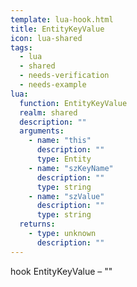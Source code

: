 ```yaml
---
template: lua-hook.html
title: EntityKeyValue
icon: lua-shared
tags:
  - lua
  - shared
  - needs-verification
  - needs-example
lua:
  function: EntityKeyValue
  realm: shared
  description: ""
  arguments:
    - name: "this"
      description: ""
      type: Entity
    - name: "szKeyName"
      description: ""
      type: string
    - name: "szValue"
      description: ""
      type: string
  returns:
    - type: unknown
      description: ""
---
```


<div class="lua__search__keywords">
hook EntityKeyValue &#x2013; ""
</div>
